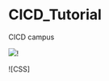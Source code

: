 # CICD_Tutorial
CICD campus 

[![](https://visitcount.itsvg.in/api?id=RaphaelBenoliel&label=Profile%20Views&color=11&icon=3&pretty=true)](https://visitcount.itsvg.in)!

![CSS]
